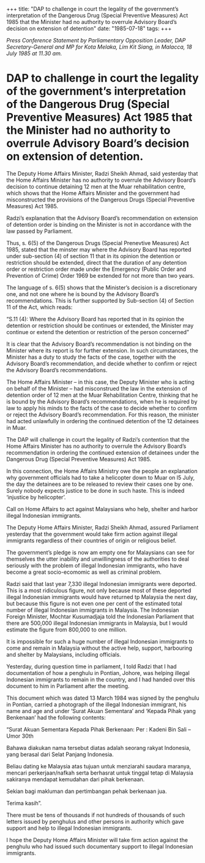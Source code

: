 +++ 
title: "DAP to challenge in court the legality of the government’s interpretation of the Dangerous Drug (Special Preventive Measures) Act 1985 that the Minister had no authority to overrule Advisory Board’s decision on extension of detention"
date: "1985-07-18"
tags:
+++

_Press Conference Statement by Parliamentary Opposition Leader, DAP Secretary-General and MP for Kota Melaka, Lim Kit Siang, in Malacca, 18 July 1985 at 11.30 am._

# DAP to challenge in court the legality of the government’s interpretation of the Dangerous Drug (Special Preventive Measures) Act 1985 that the Minister had no authority to overrule Advisory Board’s decision on extension of detention.

The Deputy Home Affairs Minister, Radzi Sheikh Ahmad, said yesterday that the Home Affairs Minister has no authority to overrule the Advisory Board’s decision to continue detaining 12 men at the Muar rehabilitation centre, which shows that the Home Affairs Minister and the government had misconstructed the provisions of the Dangerous Drugs (Special Preventive Measures) Act 1985.</u>

Radzi’s explanation that the Advisory Board’s recommendation on extension of detention order is 
binding on the Minister is not in accordance with the law passed by Parliament.

Thus, s. 6(5) of the Dangerous Drugs (Special Prenevtive Measures) Act 1985, stated that the 
minster may where the Advisory Board has reported under sub-section (4) of section 11 that in 
its opinion the detention or restriction should be extended, direct that the duration of any detention 
order or restriction order made under the Emergency (Public Order and Prevention of Crime) Order 1969 be extended for not more than two years.

The language of s. 6(5) shows that the Minister’s decision is a discretionary one, and not one where 
he is bound by the Advisory Board’s recommendations. This is further supported by Sub-section (4) 
of Section 11 of the Act, which reads:

“S.11 (4): Where the Advisory Board has reported that in its opinion the detention or restriction 
should be continues or extended, the Minister may continue or extend the detention or restriction 
of the person concerned”

It is clear that the Advisory Board’s recommendation is not binding on the Minister where its report 
is for further extension. In such circumstances, the Minister has a duty to study the facts of the case, together with the Advisory Board’s recommendation, and decide whether to confirm or reject the Advisory Board’s recommendations.

The Home Affairs Minister – in this case, the Deputy Minister who is acting on behalf of the Minister 
– had misconstrued the law in the extension of detention order of 12 men at the Muar Rehabilitation Centre, thinking that he is bound by the Advisory Board’s recommendations, when he is required by 
law to apply his minds to the facts of the case to decide whether to confirm or reject the Advisory Board’s recommendation. For this reason, the minister had acted unlawfully in ordering the continued detention of the 12 detainees in Muar.

The DAP will challenge in court the legality of Radzi’s contention that the Home Affairs Minister has no authority to overrule the Advisory Board’s recommendation in ordering the continued extension of detainees under the Dangerous Drug (Special Preventive Measures) Act 1985.

In this connection, the Home Affairs Ministry owe the people an explanation why government officials had to take a helicopter down to Muar on l5 July, the day the detainees are to be released to review their cases one by one. Surely nobody expects justice to be done in such haste. This is indeed ‘injustice by helicopter’.

Call on Home Affairs to act against Malaysians who help, shelter and harbor illegal Indonesian immigrants.

The Deputy Home Affairs Minister, Radzi Sheikh Ahmad, assured Parliament yesterday that the government would take firm action against illegal immigrants regardless of their countries of origin 
or religious belief.

The government’s pledge is now am empty one for Malaysians can see for themselves the utter inability and unwillingness of the authorities to deal seriously with the problem of illegal Indonesian immigrants,
who have become a great socio-ecomomic as well as criminal problem.

Radzi said that last year 7,330 illegal Indonesian immigrants were deported. This is a most ridiculous figure, not only because most of these deported illegal Indonesian immigrants would have returned tp
Malaysia the next day, but because this figure is not even one per cent of the estimated total number of illegal Indonesian immigrants in Malaysia. The Indonesian Foreign Minister, Mochtar Kusumadjaja told the Indonesian Parliament that there are 500,000 illegal Indonesian immigrants in Malaysia, but I would estimate the figure from 800,000 to one million.

It is impossible for such a huge number of illegal Indonesian immigrants to come and remain in Malaysia without the active help, support, harbouring and shelter by Malaysians, including officials.

Yesterday, during question time in parliament, I told Radzi that I had documentation of how a penghulu in Pontian, Johore, was helping illegal Indonesian immigrants to remain in the country, and I had handed over this document to him in Parliament after the meeting.

This document which was dated 13 March 1984 was signed by the penghulu in Pontian, carried a photograph of the illegal Indonesian immigrant, his name and age and under ‘Surat Akuan Sementara’ and ‘Kepada Pihak yang Benkenaan’ had the following contents:

“Surat Akuan Sementara
Kepada Pihak Berkenaan:
Per : Kadeni Bin Sali – Umor 30th

Bahawa diakukan nama tersebut diatas adalah seorang rakyat Indonesia, yang berasal dari Selat Panjang Indonesia.

Beliau dating ke Malaysia atas tujuan untuk menziarahi saudara maranya, mencari perkerjaan/nafkah serta berhasrat untuk tinggal tetap di Malaysia sakiranya mendapat kemudahan dari pihak berkenaan.

Sekian bagi makluman dan pertimbangan pehak berkenaan jua.

Terima kasih”.

There must be tens of thousands if not hundreds of thousands of such letters issued by penghulus and other persons in authority which gave support and help to illegal Indonesian  immigrants.

I hope the Deputy Home Affairs Minister will take firm action against the penghulu who had issued such documentary support to illegal Indonesian  immigrants. 
 
